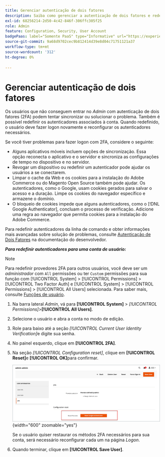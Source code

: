 ```yaml
---
title: Gerenciar autenticação de dois fatores
description: Saiba como gerenciar a autenticação de dois fatores e redefinir os autenticadores para usuários administradores.
exl-id: 68256214-2d50-4c42-846f-306ffc305f25
role: Admin
feature: Configuration, Security, User Account
badgePaas: label="Somente PaaS" type="Informative" url="https://experienceleague.adobe.com/en/docs/commerce/user-guides/product-solutions" tooltip="Aplica-se somente a projetos do Adobe Commerce na nuvem (infraestrutura do PaaS gerenciada pela Adobe) e a projetos locais."
source-git-commit: 9a68d9702cec9b812414d39e8d04c71751121a37
workflow-type: tm+mt
source-wordcount: '312'
ht-degree: 0%

---
```


# Gerenciar autenticação de dois fatores

Os usuários que não conseguem entrar no _Admin_ com autenticação de dois fatores (2FA) podem tentar sincronizar ou solucionar o problema. Também é possível redefinir os autenticadores associados à conta. Quando redefinido, o usuário deve fazer logon novamente e reconfigurar os autenticadores necessários.

Se você tiver problemas para fazer logon com 2FA, considere o seguinte:

- Alguns aplicativos móveis incluem opções de sincronização. Essa opção reconecta o aplicativo e o servidor e sincroniza as configurações de tempo no dispositivo e no servidor.
- Revogar um dispositivo ou redefinir um autenticador pode ajudar os usuários a se conectarem.
- Limpar o cache da Web e os cookies para a instalação do Adobe Commerce ou do Magento Open Source também pode ajudar. Os autenticadores, como o Google, usam cookies gerados para salvar o acesso e a duração. Limpe os cookies do navegador específico e armazene o domínio.
- O bloqueio de cookies impede que alguns autenticadores, como o [!DNL Google Authenticator], concluam o processo de verificação. Adicione uma regra ao navegador que permita cookies para a instalação do Adobe Commerce.

Para redefinir autenticadores da linha de comando e obter informações mais avançadas sobre solução de problemas, consulte [Autenticação de Dois Fatores](https://developer.adobe.com/commerce/testing/functional-testing-framework/two-factor-authentication/) na documentação do desenvolvedor.

**_Para redefinir autenticadores para uma conta de usuário:_**

>[!NOTE]
>
>Para redefinir provedores 2FA para outros usuários, você deve ser um _administrador_ com `All` permissões ou ter `Custom` permissões para sua função com [!UICONTROL System] > [!UICONTROL Permissions] > [!UICONTROL Two Factor Auth] e [!UICONTROL System] > [!UICONTROL Permissions] > [!UICONTROL All Users] selecionada. Para saber mais, consulte [Funções de usuário](permissions-user-roles.md).

1. Na barra lateral _Admin_, vá para **[!UICONTROL System]** > _[!UICONTROL Permissions]_>**[!UICONTROL All Users]**.

1. Selecione o usuário e abra a conta no modo de edição.

1. Role para baixo até a seção _[!UICONTROL Current User Identity Verification]_&#x200B;e digite sua senha.

1. No painel esquerdo, clique em **[!UICONTROL 2FA]**.

1. Na seção _[!UICONTROL Configuration reset]_, clique em **[!UICONTROL Reset]**&#x200B;e **[!UICONTROL OK]**&#x200B;para confirmar.

   ![Conta de usuário - habilitar 2FA](./assets/admin-2fa-config-reset-providers.png){width="600" zoomable="yes"}

   Se o usuário quiser restaurar os métodos 2FA necessários para sua conta, será necessário reconfigurar cada um na página _Logon_.

1. Quando terminar, clique em **[!UICONTROL Save User]**.
